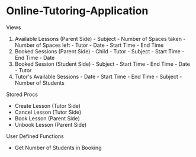 # Online-Tutoring-Application

Views
  1. Available Lessons (Parent Side)
    - Subject
    - Number of Spaces taken
    - Number of Spaces left
    - Tutor
    - Date
    - Start Time
    - End Time
  2. Booked Sessions (Parent Side)
    - Child
    - Tutor
    - Subject
    - Start Time
    - End Time
    - Date
  3. Booked Session (Student Side)
    - Subject
    - Start Time
    - End Time
    - Date
    - Tutor
  4. Tutor's Available Sessions
    - Date
    - Start Time
    - End Time
    - Subject
    - Number of Students

Stored Procs
  - Create Lesson (Tutor Side)
  - Cancel Lesson (Tutor Side)
  - Book Lesson (Parent Side)
  - Unbook Lesson (Parent Side)

User Defined Functions
  - Get Number of Students in Booking

  
   
    
